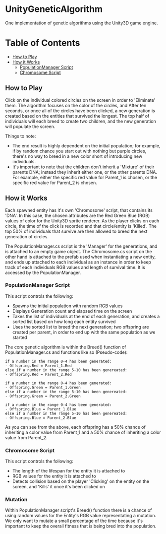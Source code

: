 # UnityGeneticAlgorithm
One implementation of genetic algorithms using the Unity3D game engine.

# Table of Contents
- [How to Play](#how-to-play)
- [How it Works](#how-it-works)
  - [PopulationManager Script](#populationmanager-script)
  - [Chromosome Script](#chromosome-script)

## How to Play
Click on the individual colored circles on the screen in order to 'Eliminate' them. The algorithm focuses on the color of the circles, and After ten seconds, or once all of the circles have been clicked, a new generation is created based on the entities that survived the longest. The top half of individuals will each breed to create two children, and the new generation will populate the screen.

Things to note:
- The end result is highly dependent on the initial population; for example, if by random chance you start out with nothing but purple circles, there's no way to breed in a new color short of introducing new individuals.
- It's important to note that the children don't inherit a 'Mixture' of their parents DNA; instead they inherit either one, or the other parents DNA. For example, either the specific red value for Parent_1 is chosen, or the specific red value for Parent_2 is chosen.

## How it Works
Each spawned entity has it's own 'Chromosome' script, that contains its 'DNA'. In this case, the chosen attributes are the Red Green Blue (RGB) values of color for the Unity3D sprite renderer. As the player clicks on each circle, the time of the click is recorded and that circle/entity is 'Killed'. The top 50% of individuals that survive are then allowed to breed the next generation of circles.

The PopulationManager.cs script is the 'Manager' for the generations, and is attached to an empty game object. The Chromosome.cs script on the other hand is attached to the prefab used when instantiating a new entity, and ends up attached to each individual as an instance in order to keep track of each individuals RGB values and length of survival time. It is accessed by the PopulationManager.

### PopulationManager Script
This script controls the following:
- Spawns the initial population with random RGB values
- Displays Generation count and elapsed time on the screen
- Takes the list of individuals at the end of each generation, and creates a sorted list based on how long each entity survived
- Uses the sorted list to breed the next generation; two offspring are created per parent, in order to end up with the same population as we started

The core genetic algorithm is within the Breed() function of PopulationManager.cs and functions like so (Pseudo-code):

```
if a number in the range 0-4 has been generated:
- Offspring.Red = Parent_1.Red
else if a number in the range 5-10 has been genereated:
- Offspring.Red = Parent_2.Red

if a number in the range 0-4 has been generated:
- Offspring.Green = Parent_1.Green
else if a number in the range 5-10 has been genereated:
- Offspring.Green = Parent_2.Green

if a number in the range 0-4 has been generated:
- Offspring.Blue = Parent_1.Blue
else if a number in the range 5-10 has been genereated:
- Offspring.Blue = Parent_2.Blue
```

As you can see from the above, each offspring has a 50% chance of inheriting a color value from Parent_1 and a 50% chance of inheriting a color value from Parent_2.

### Chromosome Script
This script controls the following:
- The length of the lifespan for the entity it is attached to
- RGB values for the entity it is attached to
- Detects collision based on the player 'Clicking' on the entity on the screen, and 'Kills' it once it's been clicked on

### Mutation
Within PopulationManager script's Breed() function there is a chance of using random values for the Entity's RGB value representating a mutation. We only want to mutate a small percentage of the time because it's important to keep the overall fitness that is being bred into the population.
